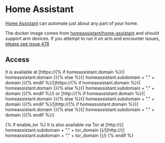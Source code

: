 # Home Assistant

[Home Assistant](https://www.home-assistant.io/) can automate just about any part of your home.

The docker image comes from [homeassistant/home-assistant](https://hub.docker.com/r/homeassistant/home-assistant) and should support arm devices.
If you attempt to run it on arm and encounter issues,
[please see issue 478](https://github.com/Vivumlab/VivumLab/-/issues/478)

## Access

It is available at [https://{% if homeassistant.domain %}{{ homeassistant.domain }}{% else %}{{ homeassistant.subdomain + "." + domain }}{% endif %}/](https://{% if homeassistant.domain %}{{ homeassistant.domain }}{% else %}{{ homeassistant.subdomain + "." + domain }}{% endif %}/) or [http://{% if homeassistant.domain %}{{ homeassistant.domain }}{% else %}{{ homeassistant.subdomain + "." + domain }}{% endif %}/](http://{% if homeassistant.domain %}{{ homeassistant.domain }}{% else %}{{ homeassistant.subdomain + "." + domain }}{% endif %}/)

{% if enable_tor %}
It is also available via Tor at [http://{{ homeassistant.subdomain + "." + tor_domain }}/](http://{{ homeassistant.subdomain + "." + tor_domain }}/)
{% endif %}
